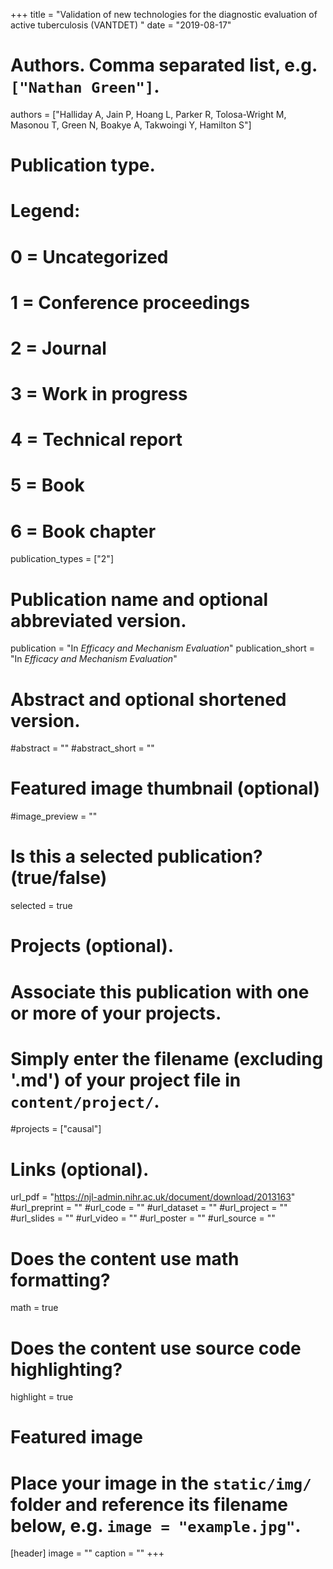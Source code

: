 +++
title = "Validation of new technologies for the diagnostic evaluation of active tuberculosis (VANTDET) "
date = "2019-08-17"

# Authors. Comma separated list, e.g. `["Nathan Green"]`.
authors = ["Halliday A, Jain P, Hoang L, Parker R, Tolosa-Wright M, Masonou T, Green N, Boakye A, Takwoingi Y, Hamilton S"]

# Publication type.
# Legend:
# 0 = Uncategorized
# 1 = Conference proceedings
# 2 = Journal
# 3 = Work in progress
# 4 = Technical report
# 5 = Book
# 6 = Book chapter
publication_types = ["2"]

# Publication name and optional abbreviated version.
publication = "In *Efficacy and Mechanism Evaluation*"
publication_short = "In *Efficacy and Mechanism Evaluation*"

# Abstract and optional shortened version.
#abstract = ""
#abstract_short = ""

# Featured image thumbnail (optional)
#image_preview = ""

# Is this a selected publication? (true/false)
selected = true

# Projects (optional).
#   Associate this publication with one or more of your projects.
#   Simply enter the filename (excluding '.md') of your project file in `content/project/`.
#projects = ["causal"]

# Links (optional).
url_pdf = "https://njl-admin.nihr.ac.uk/document/download/2013163"
#url_preprint = ""
#url_code = ""
#url_dataset = ""
#url_project = ""
#url_slides = ""
#url_video = ""
#url_poster = ""
#url_source = ""

# Does the content use math formatting?
math = true

# Does the content use source code highlighting?
highlight = true

# Featured image
# Place your image in the `static/img/` folder and reference its filename below, e.g. `image = "example.jpg"`.
[header]
image = ""
caption = ""
+++
